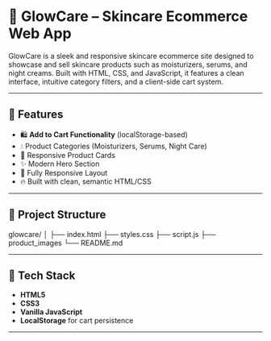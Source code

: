 # 🌿 GlowCare – Skincare Ecommerce Web App

GlowCare is a sleek and responsive skincare ecommerce site designed to showcase and sell skincare products such as moisturizers, serums, and night creams. Built with HTML, CSS, and JavaScript, it features a clean interface, intuitive category filters, and a client-side cart system.



---

## 🚀 Features

- 🛍️ **Add to Cart Functionality** (localStorage-based)
- 💧 Product Categories (Moisturizers, Serums, Night Care)
- 🧴 Responsive Product Cards
- ✨ Modern Hero Section
- 📱 Fully Responsive Layout
- 🔥 Built with clean, semantic HTML/CSS

---

## 📂 Project Structure


glowcare/
│
├── index.html
├── styles.css
├── script.js
├── product_images
└── README.md


---

## 🔧 Tech Stack

- **HTML5**
- **CSS3**
- **Vanilla JavaScript**
- **LocalStorage** for cart persistence

---



